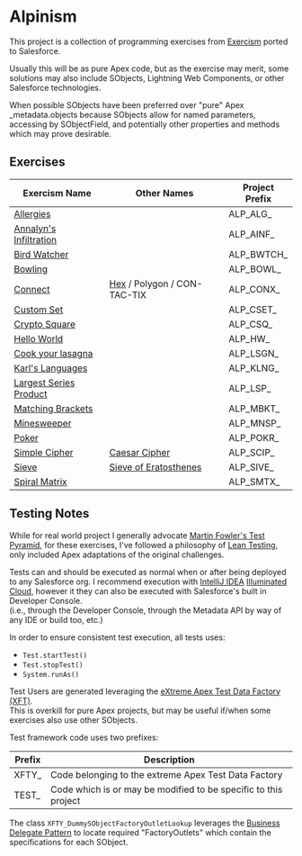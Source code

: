 # Alpinism

This project is a collection of programming exercises from [Exercism](https://exercism.io/) ported to Salesforce.

Usually this will be as pure Apex code, but as the exercise may merit, some solutions may also include SObjects,
Lightning Web Components, or other Salesforce technologies.

When possible SObjects have been preferred over "pure" Apex _metadata.objects because SObjects allow for named parameters,
accessing by SObjectField, and potentially other properties and methods which may prove desirable.


## Exercises

| Exercism Name | Other Names | Project Prefix |
|---------------|-------------|----------------|
| [Allergies](https://exercism.org/tracks/elixir/exercises/allergies) | | ALP_ALG_ |
| [Annalyn's Infiltration](https://exercism.org/tracks/java/exercises/annalyns-infiltration) | | ALP_AINF_ |
| [Bird Watcher](https://exercism.org/tracks/java/exercises/bird-watcher) | | ALP_BWTCH_ |
| [Bowling](https://exercism.org/tracks/elixir/exercises/bowling) | | ALP_BOWL_ |
| [Connect](https://exercism.org/tracks/elixir/exercises/connect) | [Hex](https://en.wikipedia.org/wiki/Hex_%28board_game%29) / Polygon / CON-TAC-TIX | ALP_CONX_ |
| [Custom Set](https://exercism.org/tracks/elixir/exercises/custom-set) |   | ALP_CSET_ |
| [Crypto Square](https://exercism.org/tracks/elixir/exercises/crypto-square) | | ALP_CSQ_ |
| [Hello World](https://exercism.org/tracks/java/exercises/hello-world) | | ALP_HW_ |
| [Cook your lasagna](https://exercism.org/tracks/java/exercises/lasagna) | | ALP_LSGN_ |
| [Karl's Languages](https://exercism.org/tracks/java/exercises/karls-languages) | | ALP_KLNG_ |
| [Largest Series Product](https://exercism.org/tracks/elixir/exercises/largest-series-product) | | ALP_LSP_ |
| [Matching Brackets](https://exercism.org/tracks/scala/exercises/matching-brackets) | | ALP_MBKT_ |
| [Minesweeper](https://exercism.org/tracks/scala/exercises/minesweeper) | | ALP_MNSP_ |
| [Poker](https://exercism.org/tracks/elixir/exercises/poker) | | ALP_POKR_ |
| [Simple Cipher](https://exercism.org/tracks/elixir/exercises/simple-cipher) | [Caesar Cipher](https://en.wikipedia.org/wiki/Caesar_cipher) | ALP_SCIP_ |
| [Sieve](https://exercism.org/tracks/elixir/exercises/sieve) | [Sieve of Eratosthenes](https://en.wikipedia.org/wiki/Sieve_of_Eratosthenes) | ALP_SIVE_ |
| [Spiral Matrix](https://exercism.org/tracks/elixir/exercises/spiral-matrix) | | ALP_SMTX_ |

## Testing Notes

While for real world project I generally advocate [Martin Fowler's Test Pyramid](https://martinfowler.com/articles/practical-test-pyramid.html),
for these exercises, I've followed a philosophy of [Lean Testing](https://medium.com/@AWGHodder/lean-testing-f900b5a7e82e),
only included Apex adaptations of the original challenges.  

Tests can and should be executed as normal when or after being deployed to any Salesforce org.
I recommend execution with [IntelliJ IDEA](https://www.jetbrains.com/idea/) [Illuminated Cloud](http://www.illuminatedcloud.com/),
however it they can also be executed with Salesforce's built in Developer Console.  
(i.e., through the Developer Console, through the Metadata API by way of any IDE or build too, etc.) 

In order to ensure consistent test execution, all tests uses:
* `Test.startTest()`
* `Test.stopTest()`
* `System.runAs()`

Test Users are generated leveraging the [eXtreme Apex Test Data Factory (XFT)](https://github.com/nilvon9wo/ExtremeApexTestDataFactory).  
This is overkill for pure Apex projects, but may be useful if/when some exercises also use other SObjects.

Test framework code uses two prefixes:

| Prefix | Description                                                     |
|--------|-----------------------------------------------------------------|
| XFTY_  | Code belonging to the extreme Apex Test Data Factory            |
| TEST_  | Code which is or may be modified to be specific to this project |

The class `XFTY_DummySObjectFactoryOutletLookup` leverages the [Business Delegate Pattern](https://www.tutorialspoint.com/design_pattern/business_delegate_pattern.htm) to
locate required "FactoryOutlets" which contain the specifications for each SObject. 

 